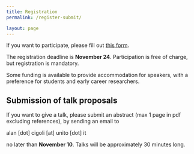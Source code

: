 ```yaml
---
title: Registration
permalink: /register-submit/

layout: page
---
```


If you want to participate, please fill out [this form](https://docs.google.com/forms/d/1c04zzrEotXvTSE2s3VRK5WgnEn_8uq2PHs8qxsrb8cM/edit). 

The registration deadline is **November 24**.
Participation is free of charge, but registration is mandatory. 

Some funding is available to provide accommodation for speakers, with a preference for students and early career researchers. 


## Submission of talk proposals

If you want to give a talk, please submit an abstract (max 1 page in pdf excluding references), by sending an email to 

alan [dot] cigoli [at] unito [dot] it

no later than **November 10**. Talks will be approximately 30 minutes long.

